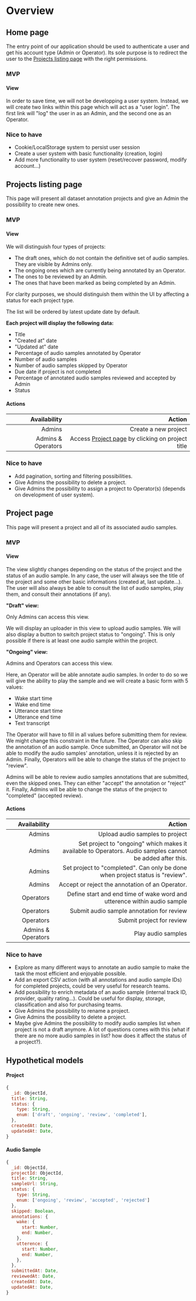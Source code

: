 # Overview

## Home page

The entry point of our application should be used to authenticate a user and get his
account type (Admin or Operator). Its sole purpose is to redirect the user to the
[Projects listing page](#projects-listing-page) with the right permissions.

### MVP

#### View

In order to save time, we will not be developping a user system. Instead,
we will create two links within this page which will act as a "user login".
The first link will "log" the user in as an Admin, and the second one as an Operator.

### Nice to have

* Cookie/LocalStorage system to persist user session
* Create a user system with basic functionality (creation, login)
* Add more functionality to user system (reset/recover password, modify account...)

## Projects listing page

This page will present all dataset annotation projects and give an Admin the possibility to
create new ones.

### MVP

#### View

We will distinguish four types of projects:

* The draft ones, which do not contain the definitive set of audio samples. They are visible by Admins only.
* The ongoing ones which are currently being annotated by an Operator.
* The ones to be reviewed by an Admin.
* The ones that have been marked as being completed by an Admin.

For clarity purposes, we should distinguish them within the UI by affecting a status for each project type.

The list will be ordered by latest update date by default.

**Each project will display the following data:**

* Title
* "Created at" date
* "Updated at" date
* Percentage of audio samples annotated by Operator
* Number of audio samples
* Number of audio samples skipped by Operator
* Due date if project is not completed
* Percentage of annotated audio samples reviewed and accepted by Admin
* Status

#### Actions

|Availability|Action|
|-:|-:|
|Admins|Create a new project|
|Admins & Operators|Access [Project page](#project-page) by clicking on project title|

### Nice to have

* Add pagination, sorting and filtering possibilities.
* Give Admins the possibility to delete a project.
* Give Admins the possibility to assign a project to Operator(s) (depends on development of user system).

## Project page

This page will present a project and all of its associated audio samples.

### MVP

#### View

The view slightly changes depending on the status of the project and the status of an audio sample.
In any case, the user will always see the title of the project and
some other basic informations (created at, last update...). The user will
also always be able to consult the list of audio samples, play them, and consult their annotations (if any).

**"Draft" view:**

Only Admins can access this view.

We will display an uploader in this view to upload audio samples.
We will also display a button to switch project status to "ongoing". This is only possible if there is at least one audio sample within the project.

**"Ongoing" view:**

Admins and Operators can access this view.

Here, an Operator will be able annotate audio samples.
In order to do so we will give the ability to play the sample and we will create
a basic form with 5 values:

* Wake start time
* Wake end time
* Utterance start time
* Utterance end time
* Text transcript

The Operator will have to fill in all values before submitting them for review. We might
change this constraint in the future. The Operator can also skip the annotation of an audio sample.
Once submitted, an Operator will not be able to modify the audio samples' annotation, unless it is rejected by an Admin.
Finally, Operators will be able to change the status of the project to "review".

Admins will be able to review audio samples annotations that are submitted, even the skipped ones. They can either "accept" the annotation or "reject" it. Finally, Admins will be able to change the status of the project to "completed" (accepted review).

#### Actions

|Availability|Action|
|-:|-:|
|Admins|Upload audio samples to project|
|Admins|Set project to "ongoing" which makes it available to Operators. Audio samples cannot be added after this.|
|Admins|Set project to "completed". Can only be done when project status is "review".|
|Admins|Accept or reject the annotation of an Operator.|
|Operators|Define start and end time of wake word and utterence within audio sample|
|Operators|Submit audio sample annotation for review|
|Operators|Submit project for review|
|Admins & Operators|Play audio samples|

### Nice to have

* Explore as many different ways to annotate an audio sample to make the task the most efficient and enjoyable possible.
* Add an export CSV action (with all annotations and audio sample IDs) for completed projects, could be very useful for research teams.
* Add possibility to enrich metadata of an audio sample (internal track ID, provider, quality rating...). Could be useful for display, storage, classification and also for purchasing teams.
* Give Admins the possibility to rename a project.
* Give Admins the possibility to delete a project.
* Maybe give Admins the possibility to modify audio samples list when project is not a draft anymore. A lot of questions comes with this (what if there are no more audio samples in list? how does it affect the status of a project?).

## Hypothetical models

#### Project

```js
{
  _id: ObjectId,
  title: String,
  status: {
    type: String,
    enum: ['draft', 'ongoing', 'review', 'completed'],
  },
  createdAt: Date,
  updatedAt: Date,
}
```

#### Audio Sample

```js
{
  _id: ObjectId,
  projectId: ObjectId,
  title: String,
  sampleUrl: String,
  status: {
    type: String,
    enum: ['ongoing', 'review', 'accepted', 'rejected']
  },
  skipped: Boolean,
  annotations: {
    wake: {
      start: Number,
      end: Number,
    },
    utterence: {
      start: Number,
      end: Number,
    },
  },
  submittedAt: Date,
  reviewedAt: Date,
  createdAt: Date,
  updatedAt: Date,
}
```
